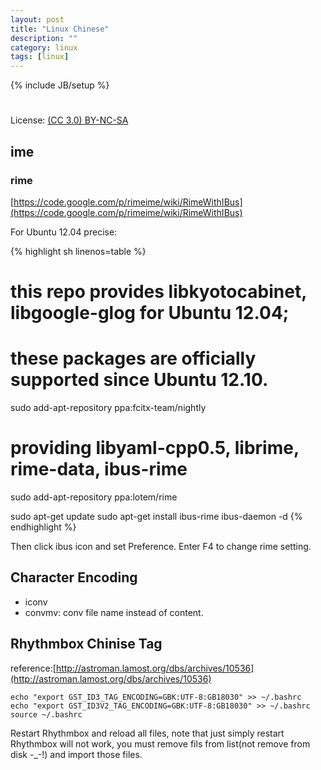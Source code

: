 ```yaml
---
layout: post
title: "Linux Chinese"
description: ""
category: linux
tags: [linux]
---
```

{% include JB/setup %}
#
License: [(CC 3.0) BY-NC-SA](http://creativecommons.org/licenses/by-nc-sa/3.0/)

## ime
### rime
[https://code.google.com/p/rimeime/wiki/RimeWithIBus](https://code.google.com/p/rimeime/wiki/RimeWithIBus)

For Ubuntu 12.04 precise:

{% highlight sh linenos=table %}
# this repo provides libkyotocabinet, libgoogle-glog for Ubuntu 12.04;
# these packages are officially supported since Ubuntu 12.10.
sudo add-apt-repository ppa:fcitx-team/nightly

# providing libyaml-cpp0.5, librime, rime-data, ibus-rime
sudo add-apt-repository ppa:lotem/rime

sudo apt-get update
sudo apt-get install ibus-rime
ibus-daemon -d
{% endhighlight %}

Then click ibus icon and set Preference. Enter F4 to change rime setting.

## Character Encoding
* iconv
* convmv: conv file name instead of content.

## Rhythmbox Chinise Tag
reference:[http://astroman.lamost.org/dbs/archives/10536](http://astroman.lamost.org/dbs/archives/10536)

    echo "export GST_ID3_TAG_ENCODING=GBK:UTF-8:GB18030" >> ~/.bashrc
    echo "export GST_ID3V2_TAG_ENCODING=GBK:UTF-8:GB18030" >> ~/.bashrc
    source ~/.bashrc

Restart Rhythmbox and reload all files, note that just simply restart Rhythmbox will not work, you must remove fils from list(not remove from disk -_-!) and import those files.
